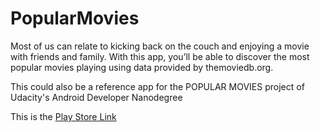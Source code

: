 # PopularMovies

Most of us can relate to kicking back on the couch and enjoying a movie with friends and
family. With this app, you’ll be able to discover the most popular movies
playing using data provided by themoviedb.org.

This could also be a reference app for the POPULAR MOVIES project of Udacity's Android Developer Nanodegree

This is the [Play Store Link](https://play.google.com/store/apps/details?id=com.awesome.byunghwa.app.popularmoviesapp2)
